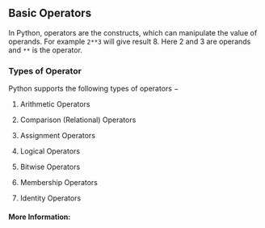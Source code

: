 
## Basic Operators

In Python, operators are the constructs, which can manipulate the value of operands. For example `2**3` will give result 8. Here 2 and 3 are operands and `**` is the operator.

### Types of Operator
Python supports the following types of operators −

1. Arithmetic Operators

2. Comparison (Relational) Operators

3. Assignment Operators

4. Logical Operators

5. Bitwise Operators

6. Membership Operators

7. Identity Operators


#### More Information:
<!-- Please add any articles you think might be helpful to read before writing the article -->


